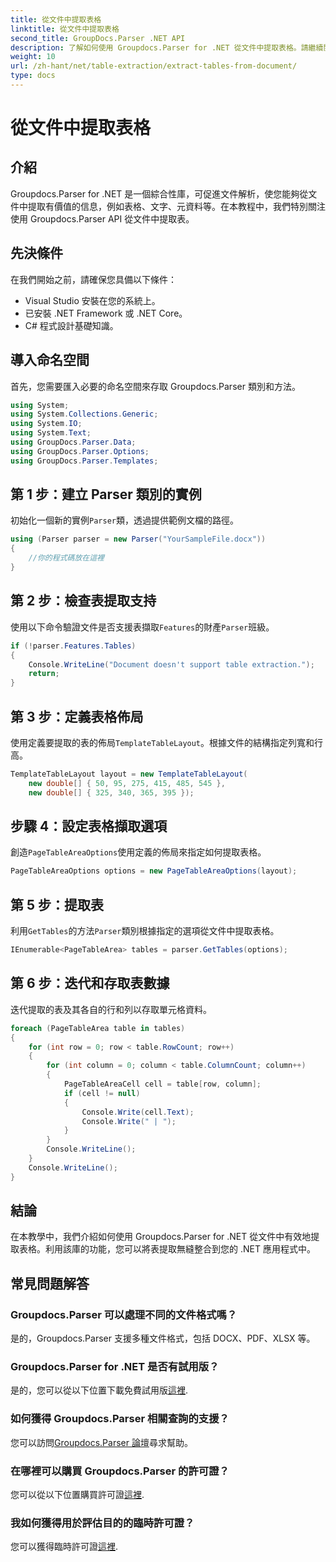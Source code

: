 ```yaml
---
title: 從文件中提取表格
linktitle: 從文件中提取表格
second_title: GroupDocs.Parser .NET API
description: 了解如何使用 Groupdocs.Parser for .NET 從文件中提取表格。請繼續閱讀有關整合此功能的詳細指南。
weight: 10
url: /zh-hant/net/table-extraction/extract-tables-from-document/
type: docs
---
```

# 從文件中提取表格

## 介紹
Groupdocs.Parser for .NET 是一個綜合性庫，可促進文件解析，使您能夠從文件中提取有價值的信息，例如表格、文字、元資料等。在本教程中，我們特別關注使用 Groupdocs.Parser API 從文件中提取表。
## 先決條件
在我們開始之前，請確保您具備以下條件：
- Visual Studio 安裝在您的系統上。
- 已安裝 .NET Framework 或 .NET Core。
- C# 程式設計基礎知識。

## 導入命名空間
首先，您需要匯入必要的命名空間來存取 Groupdocs.Parser 類別和方法。
```csharp
using System;
using System.Collections.Generic;
using System.IO;
using System.Text;
using GroupDocs.Parser.Data;
using GroupDocs.Parser.Options;
using GroupDocs.Parser.Templates;
```
## 第 1 步：建立 Parser 類別的實例
初始化一個新的實例`Parser`類，透過提供範例文檔的路徑。
```csharp
using (Parser parser = new Parser("YourSampleFile.docx"))
{
    //你的程式碼放在這裡
}
```
## 第 2 步：檢查表提取支持
使用以下命令驗證文件是否支援表擷取`Features`的財產`Parser`班級。
```csharp
if (!parser.Features.Tables)
{
    Console.WriteLine("Document doesn't support table extraction.");
    return;
}
```
## 第 3 步：定義表格佈局
使用定義要提取的表的佈局`TemplateTableLayout`。根據文件的結構指定列寬和行高。
```csharp
TemplateTableLayout layout = new TemplateTableLayout(
    new double[] { 50, 95, 275, 415, 485, 545 },
    new double[] { 325, 340, 365, 395 });
```
## 步驟 4：設定表格擷取選項
創造`PageTableAreaOptions`使用定義的佈局來指定如何提取表格。
```csharp
PageTableAreaOptions options = new PageTableAreaOptions(layout);
```
## 第 5 步：提取表
利用`GetTables`的方法`Parser`類別根據指定的選項從文件中提取表格。
```csharp
IEnumerable<PageTableArea> tables = parser.GetTables(options);
```
## 第 6 步：迭代和存取表數據
迭代提取的表及其各自的行和列以存取單元格資料。
```csharp
foreach (PageTableArea table in tables)
{
    for (int row = 0; row < table.RowCount; row++)
    {
        for (int column = 0; column < table.ColumnCount; column++)
        {
            PageTableAreaCell cell = table[row, column];
            if (cell != null)
            {
                Console.Write(cell.Text);
                Console.Write(" | ");
            }
        }
        Console.WriteLine();
    }
    Console.WriteLine();
}
```
## 結論
在本教學中，我們介紹如何使用 Groupdocs.Parser for .NET 從文件中有效地提取表格。利用該庫的功能，您可以將表提取無縫整合到您的 .NET 應用程式中。

## 常見問題解答
### Groupdocs.Parser 可以處理不同的文件格式嗎？
是的，Groupdocs.Parser 支援多種文件格式，包括 DOCX、PDF、XLSX 等。
### Groupdocs.Parser for .NET 是否有試用版？
是的，您可以從以下位置下載免費試用版[這裡](https://releases.groupdocs.com/).
### 如何獲得 Groupdocs.Parser 相關查詢的支援？
您可以訪問[Groupdocs.Parser 論壇](https://forum.groupdocs.com/c/parser/17)尋求幫助。
### 在哪裡可以購買 Groupdocs.Parser 的許可證？
您可以從以下位置購買許可證[這裡](https://purchase.groupdocs.com/buy).
### 我如何獲得用於評估目的的臨時許可證？
您可以獲得臨時許可證[這裡](https://purchase.groupdocs.com/temporary-license/).